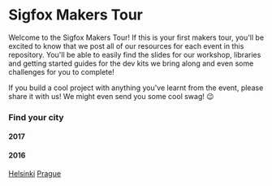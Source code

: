 # Sigfox Makers Tour
Welcome to the Sigfox Makers Tour! If this is your first makers tour, you'll be excited to know that we post all of our resources for each event in this repository. You'll be able to easily find the slides for our workshop, libraries and getting started guides for the dev kits we bring along and even some challenges for you to complete! 

If you build a cool project with anything you've learnt from the event, please share it with us! We might even send you some cool swag! 😉

### Find your city
#### 2017

#### 2016
[Helsinki](/cities/helsinki)
[Prague](/cities/prague)
